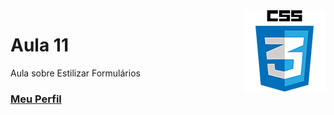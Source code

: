 <img align="right" src="../../../img/css.png" width="130"/>

# Aula 11

Aula sobre Estilizar Formulários


### [Meu Perfil](http://phstefen.github.io/)